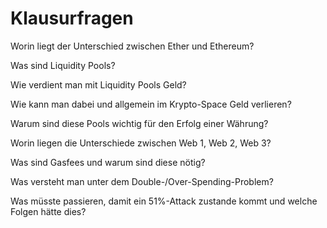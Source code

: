 # Klausurfragen

Worin liegt der Unterschied zwischen Ether und Ethereum?

Was sind Liquidity Pools?

Wie verdient man mit Liquidity Pools Geld?

Wie kann man dabei und allgemein im Krypto-Space Geld verlieren?

Warum sind diese Pools wichtig für den Erfolg einer Währung?

Worin liegen die Unterschiede zwischen Web 1, Web 2, Web 3? 

Was sind Gasfees und warum sind diese nötig?

Was versteht man unter dem Double-/Over-Spending-Problem?

Was müsste passieren, damit ein 51%-Attack zustande kommt und welche Folgen hätte dies?
